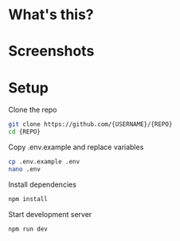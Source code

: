 # What's this?

# Screenshots

# Setup

Clone the repo
```bash
git clone https://github.com/{USERNAME}/{REPO}
cd {REPO}
```

Copy .env.example and replace variables
```bash
cp .env.example .env
nano .env
```

Install dependencies
```bash
npm install
```

Start development server
```bash
npm run dev
````

